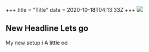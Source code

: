 +++
title = "Title"
date = 2020-10-18T04:13:33Z
+++
![](2482841A-9778-430C-81CD-56427622EDAF.jpg)
## New Headline Lets go

My new setup i 
A little od


<!-- more -->